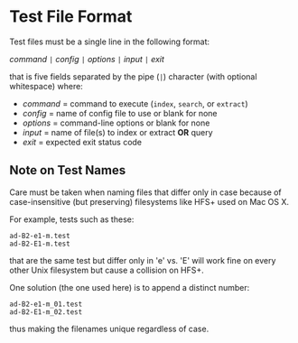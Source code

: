 Test File Format
================

Test files must be a single line in the following format:

*command* `|` *config* `|` *options* `|` *input* `|` *exit*

that is five fields separated by the pipe (`|`) character
(with optional whitespace)
where:

+ *command* = command to execute (`index`, `search`, or `extract`)
+ *config*  = name of config file to use or blank for none
+ *options* = command-line options or blank for none
+ *input*   = name of file(s) to index or extract **OR** query
+ *exit*    = expected exit status code

Note on Test Names
------------------

Care must be taken when naming files that differ only in case
because of case-insensitive (but preserving) filesystems like HFS+
used on Mac OS X.

For example, tests such as these:

    ad-B2-e1-m.test
    ad-B2-E1-m.test

that are the same test but differ only in 'e' vs. 'E' will work fine
on every other Unix filesystem but cause a collision on HFS+.

One solution (the one used here) is to append a distinct number:

    ad-B2-e1-m_01.test
    ad-B2-E1-m_02.test

thus making the filenames unique regardless of case.
